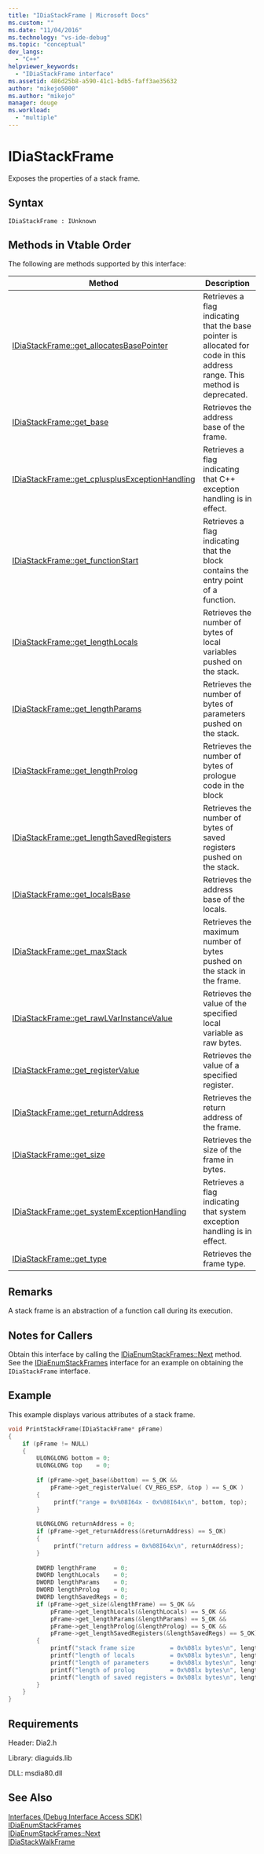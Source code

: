 ```yaml
---
title: "IDiaStackFrame | Microsoft Docs"
ms.custom: ""
ms.date: "11/04/2016"
ms.technology: "vs-ide-debug"
ms.topic: "conceptual"
dev_langs: 
  - "C++"
helpviewer_keywords: 
  - "IDiaStackFrame interface"
ms.assetid: 486d25b8-a590-41c1-bdb5-faff3ae35632
author: "mikejo5000"
ms.author: "mikejo"
manager: douge
ms.workload: 
  - "multiple"
---
```

# IDiaStackFrame
Exposes the properties of a stack frame.  
  
## Syntax  
  
```  
IDiaStackFrame : IUnknown  
```  
  
## Methods in Vtable Order  
 The following are methods supported by this interface:  
  
|Method|Description|  
|------------|-----------------|  
|[IDiaStackFrame::get_allocatesBasePointer](../../debugger/debug-interface-access/idiastackframe-get-allocatesbasepointer.md)|Retrieves a flag indicating that the base pointer is allocated for code in this address range. This method is deprecated.|  
|[IDiaStackFrame::get_base](../../debugger/debug-interface-access/idiastackframe-get-base.md)|Retrieves the address base of the frame.|  
|[IDiaStackFrame::get_cplusplusExceptionHandling](../../debugger/debug-interface-access/idiastackframe-get-cplusplusexceptionhandling.md)|Retrieves a flag indicating that C++ exception handling is in effect.|  
|[IDiaStackFrame::get_functionStart](../../debugger/debug-interface-access/idiastackframe-get-functionstart.md)|Retrieves a flag indicating that the block contains the entry point of a function.|  
|[IDiaStackFrame::get_lengthLocals](../../debugger/debug-interface-access/idiastackframe-get-lengthlocals.md)|Retrieves the number of bytes of local variables pushed on the stack.|  
|[IDiaStackFrame::get_lengthParams](../../debugger/debug-interface-access/idiastackframe-get-lengthparams.md)|Retrieves the number of bytes of parameters pushed on the stack.|  
|[IDiaStackFrame::get_lengthProlog](../../debugger/debug-interface-access/idiastackframe-get-lengthprolog.md)|Retrieves the number of bytes of prologue code in the block|  
|[IDiaStackFrame::get_lengthSavedRegisters](../../debugger/debug-interface-access/idiastackframe-get-lengthsavedregisters.md)|Retrieves the number of bytes of saved registers pushed on the stack.|  
|[IDiaStackFrame::get_localsBase](../../debugger/debug-interface-access/idiastackframe-get-localsbase.md)|Retrieves the address base of the locals.|  
|[IDiaStackFrame::get_maxStack](../../debugger/debug-interface-access/idiastackframe-get-maxstack.md)|Retrieves the maximum number of bytes pushed on the stack in the frame.|  
|[IDiaStackFrame::get_rawLVarInstanceValue](../../debugger/debug-interface-access/idiastackframe-get-rawlvarinstancevalue.md)|Retrieves the value of the specified local variable as raw bytes.|  
|[IDiaStackFrame::get_registerValue](../../debugger/debug-interface-access/idiastackframe-get-registervalue.md)|Retrieves the value of a specified register.|  
|[IDiaStackFrame::get_returnAddress](../../debugger/debug-interface-access/idiastackframe-get-returnaddress.md)|Retrieves the return address of the frame.|  
|[IDiaStackFrame::get_size](../../debugger/debug-interface-access/idiastackframe-get-size.md)|Retrieves the size of the frame in bytes.|  
|[IDiaStackFrame::get_systemExceptionHandling](../../debugger/debug-interface-access/idiastackframe-get-systemexceptionhandling.md)|Retrieves a flag indicating that system exception handling is in effect.|  
|[IDiaStackFrame::get_type](../../debugger/debug-interface-access/idiastackframe-get-type.md)|Retrieves the frame type.|  
  
## Remarks  
 A stack frame is an abstraction of a function call during its execution.  
  
## Notes for Callers  
 Obtain this interface by calling the [IDiaEnumStackFrames::Next](../../debugger/debug-interface-access/idiaenumstackframes-next.md) method. See the [IDiaEnumStackFrames](../../debugger/debug-interface-access/idiaenumstackframes.md) interface for an example on obtaining the `IDiaStackFrame` interface.  
  
## Example  
 This example displays various attributes of a stack frame.  
  
```C++  
void PrintStackFrame(IDiaStackFrame* pFrame)  
{  
    if (pFrame != NULL)  
    {  
        ULONGLONG bottom = 0;  
        ULONGLONG top    = 0;  
  
        if (pFrame->get_base(&bottom) == S_OK &&  
            pFrame->get_registerValue( CV_REG_ESP, &top ) == S_OK )  
        {  
             printf("range = 0x%08I64x - 0x%08I64x\n", bottom, top);  
        }  
  
        ULONGLONG returnAddress = 0;  
        if (pFrame->get_returnAddress(&returnAddress) == S_OK)  
        {  
             printf("return address = 0x%08I64x\n", returnAddress);  
        }  
  
        DWORD lengthFrame     = 0;  
        DWORD lengthLocals    = 0;  
        DWORD lengthParams    = 0;  
        DWORD lengthProlog    = 0;  
        DWORD lengthSavedRegs = 0;  
        if (pFrame->get_size(&lengthFrame) == S_OK &&  
            pFrame->get_lengthLocals(&lengthLocals) == S_OK &&  
            pFrame->get_lengthParams(&lengthParams) == S_OK &&  
            pFrame->get_lengthProlog(&lengthProlog) == S_OK &&  
            pFrame->get_lengthSavedRegisters(&lengthSavedRegs) == S_OK)  
        {  
            printf("stack frame size          = 0x%08lx bytes\n", lengthFrame);  
            printf("length of locals          = 0x%08lx bytes\n", lengthLocals);  
            printf("length of parameters      = 0x%08lx bytes\n", lengthParams);  
            printf("length of prolog          = 0x%08lx bytes\n", lengthProlog);  
            printf("length of saved registers = 0x%08lx bytes\n", lengthSavedRegs);  
        }  
    }  
}  
```  
  
## Requirements  
 Header: Dia2.h  
  
 Library: diaguids.lib  
  
 DLL: msdia80.dll  
  
## See Also  
 [Interfaces (Debug Interface Access SDK)](../../debugger/debug-interface-access/interfaces-debug-interface-access-sdk.md)   
 [IDiaEnumStackFrames](../../debugger/debug-interface-access/idiaenumstackframes.md)   
 [IDiaEnumStackFrames::Next](../../debugger/debug-interface-access/idiaenumstackframes-next.md)   
 [IDiaStackWalkFrame](../../debugger/debug-interface-access/idiastackwalkframe.md)
